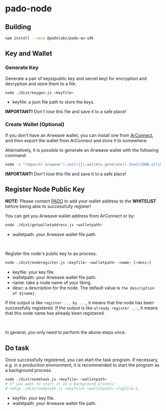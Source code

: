 # pado-node

## Building


```sh
npm install --save @padolabs/pado-ao-sdk
```

## Key and Wallet

### Generate Key

Generate a pair of keys(public key and secret key) for encryption and decryption and store them to a file.

```sh
node ./dist/keygen.js <keyfile>
```

- keyfile: a json file path to store the keys.


**IMPORTANT!** Don't lose this file and save it to a safe place!



### Create Wallet (Optional)

If you don't have an Arweave wallet, you can install one from [ArConnect](https://www.arconnect.io/download), and then export the wallet from ArConnect and store it to somewhere.

Alternatively, it is possible to generate an Arweave wallet with the following command:

```sh
node -e "require('arweave').init({}).wallets.generate().then(JSON.stringify).then(console.log.bind(console))" > wallet.json
```

**IMPORTANT!** Don't lose this file and save it to a safe place!



## Register Node Public Key


**NOTE:** Please contact [PADO](https://discord.gg/YxJftNRxhh) to add your wallet address to the **WHITELIST** before being able to successfully register!

You can get you Arweave wallet address from ArConnect or by:

```sh
node ./dist/getwalletaddress.js <walletpath>
```

- walletpath: your Arweave wallet file path.


<br/>

Register the node's public key to ao process.


```sh
node ./dist/noderegister.js <keyfile> <walletpath> <name> [<desc>]
```

- keyfile: your key file.
- walletpath: your Arweave wallet file path.
- name: take a node name of your liking.
- desc: a description for the node. The default value is `the description of ${name}`.

If the output is like `register ... by ...`, it means that the node has been successfully registered. If the output is like `already register ...`, it means that this node name has already been registered.

<br/>

In general, you only need to perform the above steps once.


## Do task

Once successfully registered, you can start the task program. If necessary, e.g. in a production environment, it is recommended to start the program as a background process.

```sh
node ./dist/nodetask.js <keyfile> <walletpath>
# If you want to start it as a background process:
# nohup ./dist/nodetask.js <keyfile> <walletpath> >logfile &
```

- keyfile: your key file.
- walletpath: your Arweave wallet file path.

